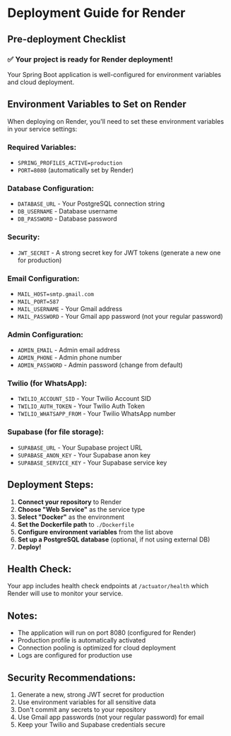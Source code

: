 # Deployment Guide for Render

## Pre-deployment Checklist

### ✅ Your project is ready for Render deployment!

Your Spring Boot application is well-configured for environment variables and cloud deployment.

## Environment Variables to Set on Render

When deploying on Render, you'll need to set these environment variables in your service settings:

### Required Variables:
- `SPRING_PROFILES_ACTIVE=production`
- `PORT=8080` (automatically set by Render)

### Database Configuration:
- `DATABASE_URL` - Your PostgreSQL connection string
- `DB_USERNAME` - Database username
- `DB_PASSWORD` - Database password

### Security:
- `JWT_SECRET` - A strong secret key for JWT tokens (generate a new one for production)

### Email Configuration:
- `MAIL_HOST=smtp.gmail.com`
- `MAIL_PORT=587`
- `MAIL_USERNAME` - Your Gmail address
- `MAIL_PASSWORD` - Your Gmail app password (not your regular password)

### Admin Configuration:
- `ADMIN_EMAIL` - Admin email address
- `ADMIN_PHONE` - Admin phone number
- `ADMIN_PASSWORD` - Admin password (change from default)

### Twilio (for WhatsApp):
- `TWILIO_ACCOUNT_SID` - Your Twilio Account SID
- `TWILIO_AUTH_TOKEN` - Your Twilio Auth Token
- `TWILIO_WHATSAPP_FROM` - Your Twilio WhatsApp number

### Supabase (for file storage):
- `SUPABASE_URL` - Your Supabase project URL
- `SUPABASE_ANON_KEY` - Your Supabase anon key
- `SUPABASE_SERVICE_KEY` - Your Supabase service key

## Deployment Steps:

1. **Connect your repository** to Render
2. **Choose "Web Service"** as the service type
3. **Select "Docker"** as the environment
4. **Set the Dockerfile path** to `./Dockerfile`
5. **Configure environment variables** from the list above
6. **Set up a PostgreSQL database** (optional, if not using external DB)
7. **Deploy!**

## Health Check:
Your app includes health check endpoints at `/actuator/health` which Render will use to monitor your service.

## Notes:
- The application will run on port 8080 (configured for Render)
- Production profile is automatically activated
- Connection pooling is optimized for cloud deployment
- Logs are configured for production use

## Security Recommendations:
1. Generate a new, strong JWT secret for production
2. Use environment variables for all sensitive data
3. Don't commit any secrets to your repository
4. Use Gmail app passwords (not your regular password) for email
5. Keep your Twilio and Supabase credentials secure
